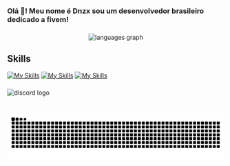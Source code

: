 <h3 align="left">Olá 👋! Meu nome é Dnzx sou um desenvolvedor brasileiro dedicado a fivem!</h3>

###

<div align="center">
<!--   <img src="https://github-readme-stats.vercel.app/api?username=Dn099z1&hide_title=false&hide_rank=false&show_icons=true&include_all_commits=true&count_private=true&disable_animations=false&theme=gruvbox&locale=pt-br&hide_border=true" height="150" alt="stats graph"  /> -->
<!--   <img src="https://streak-stats.demolab.com?user=Dn099z1&locale=pt-br&mode=daily&theme=gruvbox&hide_border=true&border_radius=5" height="150" alt="streak graph"  /> -->
  <img src="https://github-readme-stats.vercel.app/api/top-langs?username=Dn099z1&locale=pt-br&hide_title=true&layout=compact&card_width=320&langs_count=5&theme=gruvbox&hide_border=true" height="125" alt="languages graph"  />
</div>

###
## Skills
[![My Skills](https://skillicons.dev/icons?i=js,mysql,sass,nextjs,&perline=3)](https://skillicons.dev) 
[![My Skills](https://skillicons.dev/icons?i=supabase,nestjs,nodejs,&perline=3)](https://skillicons.dev)
[![My Skills](https://skillicons.dev/icons?i=ts,react,lua,&perline=3)](https://skillicons.dev)
###

<div align="left">
  <img src="https://img.shields.io/static/v1?message=Discord&logo=discord&label=&color=7289DA&logoColor=white&labelColor=&style=for-the-badge" height="35" alt="discord logo"  />
</div>

###

<br clear="both">

<img src="https://raw.githubusercontent.com/Dn099z1/Dn099z1/output/snake.svg" alt="Snake animation" />

###
